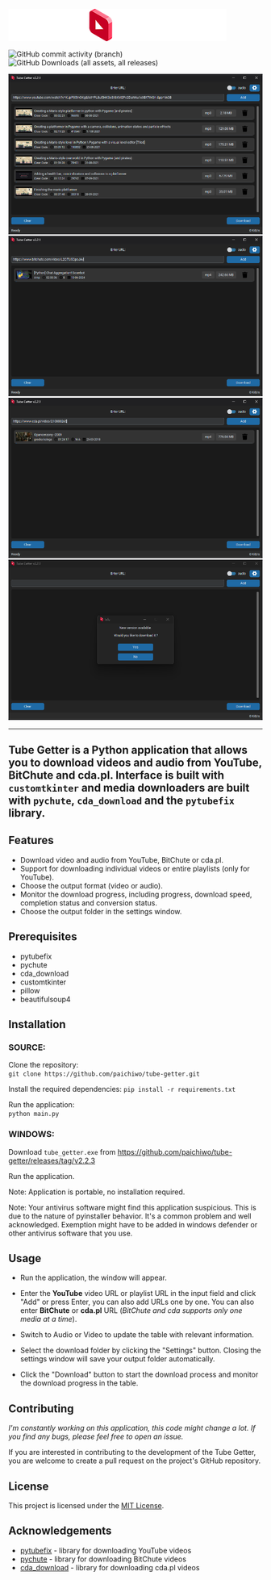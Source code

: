 
![](images/tube_getter_logo.png)

![GitHub commit activity (branch)](https://img.shields.io/github/commit-activity/t/paichiwo/tube-getter/main)
![GitHub Downloads (all assets, all releases)](https://img.shields.io/github/downloads/paichiwo/tube-getter/total)


![](screenshots/screenshot_1.png)
![](screenshots/screenshot_2.png)
![](screenshots/screenshot_3.png)
![](screenshots/screenshot_4.png)

---
Tube Getter is a Python application that allows you to download videos and audio from YouTube, BitChute and cda.pl.
Interface is built with `customtkinter` and media downloaders are built with `pychute`,
`cda_download` and the `pytubefix` library.
---
## **Features**

*   Download video and audio from YouTube, BitChute or cda.pl.
*   Support for downloading individual videos or entire playlists (only for YouTube).
*   Choose the output format (video or audio).
*   Monitor the download progress, including progress, download speed, completion status and conversion status.
*   Choose the output folder in the settings window.

## **Prerequisites**

* pytubefix
* pychute
* cda_download
* customtkinter
* pillow
* beautifulsoup4


## **Installation**

### SOURCE:

Clone the repository:   
`git clone https://github.com/paichiwo/tube-getter.git`

Install the required dependencies:
`pip install -r requirements.txt`

Run the application:   
`python main.py`


### WINDOWS:

Download `tube_getter.exe` from https://github.com/paichiwo/tube-getter/releases/tag/v2.2.3

Run the application. 

Note: Application is portable, no installation required.

Note: Your antivirus software might find this application suspicious. 
This is due to the nature of pyinstaller behavior.
It's a common problem and well acknowledged. 
Exemption might have to be added in windows defender or other antivirus software that you use.

## **Usage**

- Run the application, the window will appear.


- Enter the **YouTube** video URL or playlist URL in the input field and click "Add" or press Enter, 
you can also add URLs one by one.
  You can also enter **BitChute** or **cda.pl** URL (_BitChute and cda supports only one media at a time_).

  
- Switch to Audio or Video to update the table with relevant information.


- Select the download folder by clicking the "Settings" button. 
  Closing the settings window will save your output folder automatically.


- Click the "Download" button to start the download process and monitor the download progress in the table.

## **Contributing**

_I'm constantly working on this application, this code might change a lot._
_If you find any bugs, please feel free to open an issue._

If you are interested in contributing to the development of the Tube Getter,
you are welcome to create a pull request on the project's GitHub repository.

## **License**

This project is licensed under the [MIT License](LICENSE).

## **Acknowledgements**

*   [pytubefix](https://pytubefix.readthedocs.io/en/latest/) - library for downloading YouTube videos
*   [pychute](http://github.com/paichiwo/pychute) - library for downloading BitChute videos
*   [cda_download](https://github.com/paichiwo/cda_download) - library for downloading cda.pl videos